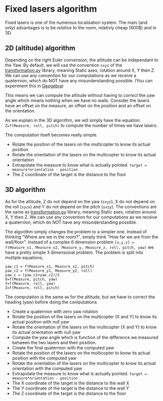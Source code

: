 Fixed lasers algorithm
==============

Fixed lasers is one of the numerous localisation system. The main (and only) advantages is to be *relative* to the room, relativly cheap (600$) and in 3D. 


2D (altitude) algorithm
---------------

Depending on the right Euler convension, the altitude can be independant to the Yaw. By default, we will use the convention `sxyz` of the [transformation.py](http://www.lfd.uci.edu/~gohlke/code/transformations.py.html) library, meaning Static axes, rotation around X, Y then Z. We can use any convention for our computations as we receive a quaternion, which do NOT have any misunderstanding possible. (You can experiment this in [Geogebra](https://www.geogebra.org/))

This means we can compute the altitude without having to *correct* the yaw angle which means nothing when we have no walls. Consider the lasers have an offset on the measure, an offset on the position and an offset on the orientation. 

As we explain in the 3D algorithm, we will simply have the equation `Z=f(Measure, roll, pitch)` to compute the number of times we have lasers. 

The computation itself becomes really simple.

* Rotate the position of the lasers on the multicopter to know its actual position 
* Rotate the orientation of the lasers on the multicopter to know its actual orientation 
* Extrapolate the measure to know what is actually pointed. `target = measure*orientation - position`
* The Z coordinate of the target is the distance to the floor 

3D algorithm
-----------------------

As for the altitude, Z do not depend on the yaw (`sxyz`), X do not depend on the roll (`syzx`) and Y do not depend on the pitch (`sxzy`). The conventions are the same as [transformation.py](http://www.lfd.uci.edu/~gohlke/code/transformations.py.html) library, meaning Static axes, rotation around X, Y then Z. We can use any convention for our computations as we receive a quaternion, which do NOT have any misunderstanding possible.

The algorithm simply changes the problem to a simpler one. Instead of thinking "Where are we in the room?", simply think "How far we are from the wall/floor". Instead of a complex 6 dimension problem `[x,y,z] = f(Measure_x1, Measure_x2, Measure_y, Measure_z, roll, pitch, yaw)` we have a pretty simple 3 dimensional problem. The problem is split into multiple equations;

```
yaw_c1 = f(Measure_x1, Measure_x2, pitch)
yaw_c2 = f(Measure_y1, Measure_y2, roll)
yaw_c = (yaw_c1+yaw_c2)/2
X=f(Measure, pitch, yaw)
Y=f(Measure, roll, yaw)
Z=f(Measure, roll, pitch)
```

The computation is the same as for the altitude, but we have to correct the heading (yaw) before doing the computations 

* Create a quaternion with zero yaw rotation
* Rotate the position of the lasers on the multicopter (X and Y) to know its actual position with null yaw
* Rotate the orientation of the lasers on the multicopter (X and Y) to know its actual orientation with null yaw
* Compute the yaw angle which is function of the difference we measured between the two lasers and their position.
* Create the final quaternion with the computed yaw
* Rotate the position of the lasers on the multicopter to know its actual position with the computed yaw
* Rotate the orientation of the lasers on the multicopter to know its actual orientation with the computed yaw
* Extrapolate the measure to know what is actually pointed. `target = measure*orientation - position`
* The X coordinate of the target is the distance to the wall X
* The Y coordinate of the target is the distance to the wall Y
* The Z coordinate of the target is the distance to the floor